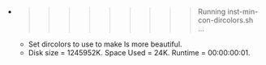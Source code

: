 * >>>>>>>>> Running inst-min-con-dircolors.sh ...
  * Set dircolors to use  to make ls more beautiful.
  * Disk size = 1245952K. Space Used = 24K. Runtime = 00:00:00:01.
